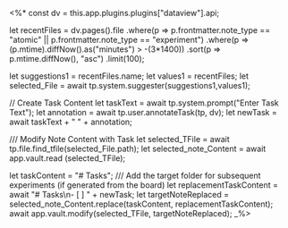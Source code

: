 <%* 
const dv = this.app.plugins.plugins["dataview"].api;

let recentFiles = dv.pages().file
					.where(p => p.frontmatter.note_type == "atomic" || p.frontmatter.note_type == "experiment")
					.where(p => (p.mtime).diffNow().as("minutes") > -(3*1400))
					.sort(p => p.mtime.diffNow(), "asc")
					.limit(100);

let suggestions1 = recentFiles.name;
let values1 = recentFiles;
let selected_File = await tp.system.suggester(suggestions1,values1);

// Create Task Content
let taskText = await tp.system.prompt("Enter Task Text");
let annotation = await tp.user.annotateTask(tp, dv);
let newTask = await taskText + " " + annotation;

/// Modify Note Content with Task
let selected_TFile = await tp.file.find_tfile(selected_File.path);
let selected_note_Content = await app.vault.read
(selected_TFile);

let taskContent = "# Tasks";
/// Add the target folder for subsequent experiments (if generated from the board)
let replacementTaskContent = await "# Tasks\n- [ ] " + newTask;
let targetNoteReplaced = selected_note_Content.replace(taskContent, replacementTaskContent);
await app.vault.modify(selected_TFile, targetNoteReplaced);
_%>
